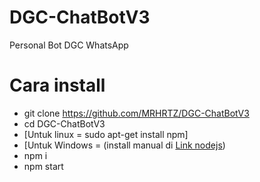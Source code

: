 # DGC-ChatBotV3
Personal Bot DGC WhatsApp

# Cara install
- git clone https://github.com/MRHRTZ/DGC-ChatBotV3
- cd DGC-ChatBotV3
- [Untuk linux = sudo apt-get install npm]
- [Untuk Windows = (install manual di <a href=https://nodejs.org/en/download/>Link nodejs</a>) 
- npm i
- npm start

